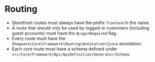 # Routing

* Storefront routes must always have the prefix `frontend` in the name.
* A route that should only be used by logged-in customers \(including guest accounts\) must have the `@LoginRequired` flag.
* Every route must have the `Shopware\Core\Framework\Routing\Annotation\Since` annotation.
* Each core route must have a schema defined under `src/Core/Framework/Api/ApiDefinition/Generator/Schema`.
